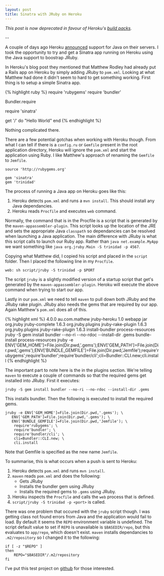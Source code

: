 ```yaml
---
layout: post
title: Sinatra with JRuby on Heroku
---
```



*_This post is now deprecated in favour of Heroku's [build packs](https://github.com/jruby/heroku-buildpack-jruby)._*

--

A couple of days ago Heroku [announced](http://blog.heroku.com/archives/2011/8/25/java/) support for Java on their servers. I took the opportunity to try and get a Sinatra app running on Heroku using the Java support to boostrap JRuby.

In Heroku's blog post they mentioned that Matthew Rodley had already put a Rails app on Heroku by simply adding JRuby to `pom.xml`. Looking at what Matthew had done it didn't seem to hard to get something working. First thing is to setup a simple Sinatra app.

{% highlight ruby %}
require 'rubygems'
require 'bundler'

Bundler.require

require 'sinatra'

get '/' do
  "Hello World"
end
{% endhighlight %}

Nothing complicated there.

There are a few potential gotchas when working with Heroku though. From what I can tell if there is a `config.ru` or `Gemfile` present in the root application directory, Heroku will ignore the `pom.xml` and start the application using Ruby. I like Matthew's approach of renaming the `Gemfile` to `Jemfile`.

    source 'http://rubygems.org'

    gem 'sinatra'
    gem 'trinidad'

The process of running a Java app on Heroku goes like this:

1. Heroku detects `pom.xml` and runs a `mvn install`. This should install any Java dependancies.
2. Heroku reads `Procfile` and executes `web` command.

Normally, the command that is in the Procfile is a script that is generated by the `maven-appassembler-plugin`. This script looks up the location of the JRE and sets the appropriate Java `classpath` so dependancies can be resolved when launching a Java application. The main difference with JRuby is what this script calls to launch our Ruby app. Rather than `java net.example.MyApp` we want something like `java org.jruby.Main -S trinidad -p 4567`.

Copying what Matthew did, I copied his script and placed in the `script` folder. Then I placed the following line in my `Procfile`.

    web: sh script/jruby -S trinidad -p $PORT

The script `jruby` is a slightly modified version of a startup script that get's generated by the `maven-appassembler-plugin`. Heroku will execute the above command when trying to start our app.

Lastly in our `pom.xml` we need to tell `maven` to pull down both JRuby and the JRuby rake plugin. JRuby also needs the gems that are required by our app. Again Matthew's `pom.xml` does all of this.

{% highlight xml %}
<project>
    <modelVersion>4.0.0</modelVersion>
    <groupId>au.com.mathew</groupId>
    <artifactId>jruby-heroku</artifactId>
    <version>1.0</version>
    <name>webapp</name>
    <packaging>jar</packaging>
    <dependencies>
        <dependency>
            <groupId>org.jruby</groupId>
            <artifactId>jruby-complete</artifactId>
            <version>1.6.3</version>
        </dependency>
        <dependency>
            <groupId>org.jruby.plugins</groupId>
            <artifactId>jruby-rake-plugin</artifactId>
            <version>1.6.3</version>
        </dependency>
    </dependencies>
    <build>
        <plugins>
            <plugin>
                <groupId>org.jruby.plugins</groupId>
                <artifactId>jruby-rake-plugin</artifactId>
                <version>1.6.3</version>
                <executions>
                    <execution>
                        <id>install-bundler</id>
                        <phase>process-resources</phase>
                        <goals>
                            <goal>jruby</goal>
                        </goals>
                        <configuration>
                            <args>-S gem install bundler --no-ri --no-rdoc --install-dir .gems</args>
                        </configuration>
                    </execution>
                    <execution>
                        <id>bundle-install</id>
                        <phase>process-resources</phase>
                        <goals>
                            <goal>jruby</goal>
                        </goals>
                        <configuration>
                            <args>
                                -e ENV['GEM_HOME']=File.join(Dir.pwd,'.gems');ENV['GEM_PATH']=File.join(Dir.pwd,'.gems');ENV['BUNDLE_GEMFILE']=File.join(Dir.pwd,'Jemfile');require'rubygems';require'bundler';require'bundler/cli';cli=Bundler::CLI.new;cli.install
                            </args>
                        </configuration>
                    </execution>
                </executions>
            </plugin>
        </plugins>
    </build>
</project>
{% endhighlight %}

The important part to note here is the in the plugins section. We're telling `maven` to execute a couple of commands so that the required gems get installed into JRuby. First it executes:
                            
    jruby -S gem install bundler --no-ri --no-rdoc --install-dir .gems

This installs bundler. Then the following is executed to install the required gems.

    jruby -e ENV['GEM_HOME']=File.join(Dir.pwd,'.gems'); \
       ENV['GEM_PATH']=File.join(Dir.pwd,'.gems'); \
       ENV['BUNDLE_GEMFILE']=File.join(Dir.pwd,'Jemfile'); \
        require'rubygems'; \
        require'bundler'; \
        require'bundler/cli'; \
        cli=Bundler::CLI.new; \
        cli.install

Note that Gemfile is specified as the new name `Jemfile`.

To summarise, this is what occurs when a push is sent to Heroku:

1. Heroku detects `pom.xml` and runs `mvn install`.
2. `maven` reads `pom.xml` and does the following:
    - Gets JRuby
    - Installs the bundler gem using JRuby
    - Installs the required gems to `.gems` using JRuby.
3. Heroku inspects the `Procfile` and calls the `web` process that is defined.
4. `script/jruby -S trinidad -p <port>` is called.

There was one problem that occured with the `jruby` script though. I was getting class not found errors from Java and the application would fail to load. By default it seems the `REPO` environment variable is undefined. The script default value to set if `REPO` is unavailable is `$BASEDIR/repo`, but this evaluates to `app/repo`, which doesn't exist. `maven` installs dependancies to `.m2/repository` so I changed it to the following:

    if [ -z "$REPO" ]
    then
        REPO="$BASEDIR"/.m2/repository
    fi

I've put this test project on [github](https://github.com/Soliah/sinatra-jruby-heroku) for those interested.
